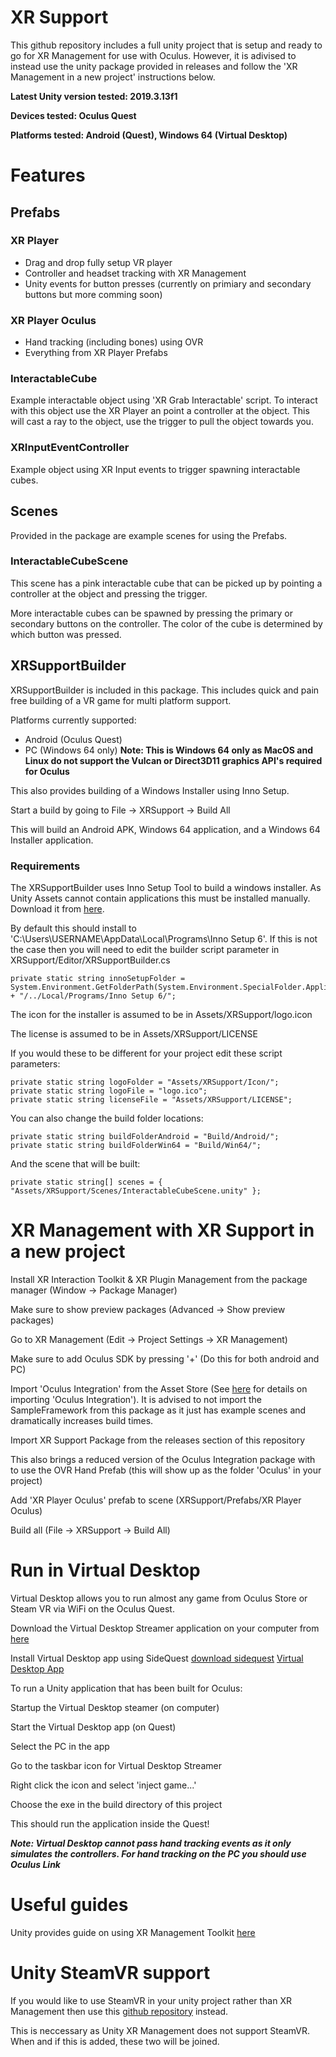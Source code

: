 # XR Support

This github repository includes a full unity project that is setup and ready to go for XR Management for use with Oculus.
However, it is adivised to instead use the unity package provided in releases and follow the 'XR Management in a new project' instructions below. 

**Latest Unity version tested: 2019.3.13f1**

**Devices tested: Oculus Quest**

**Platforms tested: Android (Quest), Windows 64 (Virtual Desktop)**

# Features

## Prefabs

### XR Player

 - Drag and drop fully setup VR player
 - Controller and headset tracking with XR Management
 - Unity events for button presses (currently on primiary and secondary buttons but more comming soon)

### XR Player Oculus

 - Hand tracking (including bones) using OVR
 - Everything from XR Player Prefabs
 
### InteractableCube

Example interactable object using 'XR Grab Interactable' script. To interact with this object use the XR Player an point a controller at the object.
This will cast a ray to the object, use the trigger to pull the object towards you. 
 
### XRInputEventController

Example object using XR Input events to trigger spawning interactable cubes.

## Scenes

Provided in the package are example scenes for using the Prefabs.

### InteractableCubeScene

This scene has a pink interactable cube that can be picked up by pointing a controller at the object and pressing the trigger. 

More interactable cubes can be spawned by pressing the primary or secondary buttons on the controller. The color of the cube is determined by which button was pressed. 

## XRSupportBuilder

XRSupportBuilder is included in this package. This includes quick and pain free building of a VR game for multi platform support. 


Platforms currently supported:
 - Android (Oculus Quest)
 - PC (Windows 64 only) **Note: This is Windows 64 only as MacOS and Linux do not support the Vulcan or Direct3D11 graphics API's required for Oculus**

This also provides building of a Windows Installer using Inno Setup.

Start a build by going to File -> XRSupport -> Build All

This will build an Android APK, Windows 64 application, and a Windows 64 Installer application.

### Requirements
The XRSupportBuilder uses Inno Setup Tool to build a windows installer. As Unity Assets cannot contain applications this must be installed manually. Download it from [here](https://jrsoftware.org/isdl.php).

By default this should install to 'C:\Users\USERNAME\AppData\Local\Programs\Inno Setup 6\'. If this is not the case then you will need to edit the builder script parameter in XRSupport/Editor/XRSupportBuilder.cs
```
private static string innoSetupFolder = System.Environment.GetFolderPath(System.Environment.SpecialFolder.ApplicationData) + "/../Local/Programs/Inno Setup 6/";
```

The icon for the installer is assumed to be in Assets/XRSupport/logo.icon

The license is assumed to be in Assets/XRSupport/LICENSE

If you would these to be different for your project edit these script parameters: 
```
private static string logoFolder = "Assets/XRSupport/Icon/";
private static string logoFile = "logo.ico";
private static string licenseFile = "Assets/XRSupport/LICENSE";
```
You can also change the build folder locations:
```
private static string buildFolderAndroid = "Build/Android/";
private static string buildFolderWin64 = "Build/Win64/";
```
And the scene that will be built:
```
private static string[] scenes = { "Assets/XRSupport/Scenes/InteractableCubeScene.unity" };
```

# XR Management with XR Support in a new project
Install XR Interaction Toolkit & XR Plugin Management from the package manager (Window -> Package Manager)

Make sure to show preview packages (Advanced -> Show preview packages)

Go to XR Management (Edit -> Project Settings -> XR Management)

Make sure to add Oculus SDK by pressing '+' (Do this for both android and PC)

Import 'Oculus Integration' from the Asset Store (See [here](https://developer.oculus.com/documentation/unity/unity-import/) for details on importing 'Oculus Integration'). It is advised to not import the SampleFramework from this package as it just has example scenes and dramatically increases build times. 

Import XR Support Package from the releases section of this repository

This also brings a reduced version of the Oculus Integration package with to use the OVR Hand Prefab (this will show up as the folder 'Oculus' in your project)

Add 'XR Player Oculus' prefab to scene (XRSupport/Prefabs/XR Player Oculus)

Build all (File -> XRSupport -> Build All)

# Run in Virtual Desktop
Virtual Desktop allows you to run almost any game from Oculus Store or Steam VR via WiFi on the Oculus Quest.

Download the Virtual Desktop Streamer application on your computer from [here](https://www.vrdesktop.net/)

Install Virtual Desktop app using SideQuest [download sidequest](https://sidequestvr.com/setup-howto) [Virtual Desktop App](https://sidequestvr.com/app/16/virtual-desktop)

To run a Unity application that has been built for Oculus:

Startup the Virtual Desktop steamer (on computer)

Start the Virtual Desktop app (on Quest)

Select the PC in the app

Go to the taskbar icon for Virtual Desktop Streamer

Right click the icon and select 'inject game...'

Choose the exe in the build directory of this project

This should run the application inside the Quest!

***Note: Virtual Desktop cannot pass hand tracking events as it only simulates the controllers. For hand tracking on the PC you should use Oculus Link***

# Useful guides
Unity provides guide on using XR Management Toolkit [here](https://docs.unity3d.com/Packages/com.unity.xr.interaction.toolkit@0.9/manual/index.html)

# Unity SteamVR support
If you would like to use SteamVR in your unity project rather than XR Management then use this [github repository](https://github.com/KnightVR/SteamVRSupport) instead.

This is neccessary as Unity XR Management does not support SteamVR. When and if this is added, these two will be joined.
